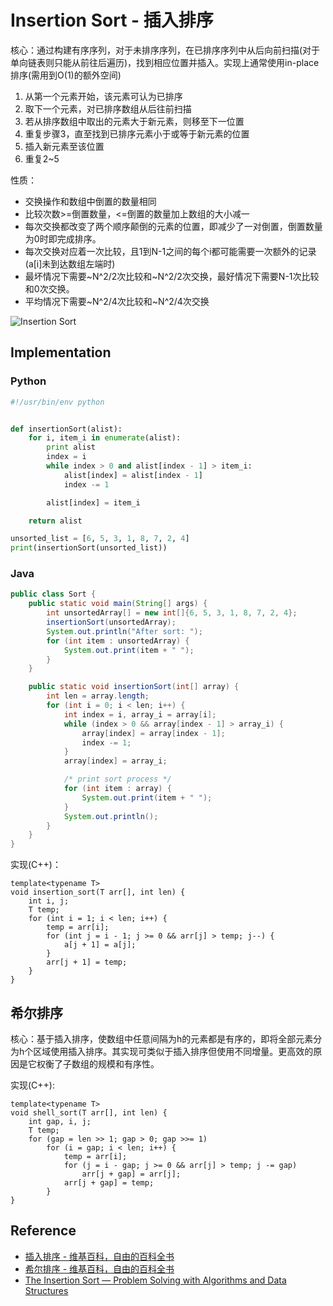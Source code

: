 # Insertion Sort - 插入排序

核心：通过构建有序序列，对于未排序序列，在已排序序列中从后向前扫描(对于单向链表则只能从前往后遍历)，找到相应位置并插入。实现上通常使用in-place排序(需用到O(1)的额外空间)

1. 从第一个元素开始，该元素可认为已排序
2. 取下一个元素，对已排序数组从后往前扫描
3. 若从排序数组中取出的元素大于新元素，则移至下一位置
4. 重复步骤3，直至找到已排序元素小于或等于新元素的位置
5. 插入新元素至该位置
6. 重复2~5

性质：

- 交换操作和数组中倒置的数量相同
- 比较次数>=倒置数量，<=倒置的数量加上数组的大小减一
- 每次交换都改变了两个顺序颠倒的元素的位置，即减少了一对倒置，倒置数量为0时即完成排序。
- 每次交换对应着一次比较，且1到N-1之间的每个i都可能需要一次额外的记录(a[i]未到达数组左端时)
- 最坏情况下需要~N^2/2次比较和~N^2/2次交换，最好情况下需要N-1次比较和0次交换。
- 平均情况下需要~N^2/4次比较和~N^2/4次交换

![Insertion Sort](https://raw.githubusercontent.com/billryan/algorithm-exercise/master/shared-files/images/insertion_sort.gif)


## Implementation

### Python

```python
#!/usr/bin/env python


def insertionSort(alist):
    for i, item_i in enumerate(alist):
        print alist
        index = i
        while index > 0 and alist[index - 1] > item_i:
            alist[index] = alist[index - 1]
            index -= 1

        alist[index] = item_i

    return alist

unsorted_list = [6, 5, 3, 1, 8, 7, 2, 4]
print(insertionSort(unsorted_list))
```

### Java

```java
public class Sort {
	public static void main(String[] args) {
		int unsortedArray[] = new int[]{6, 5, 3, 1, 8, 7, 2, 4};
		insertionSort(unsortedArray);
		System.out.println("After sort: ");
		for (int item : unsortedArray) {
			System.out.print(item + " ");
		}
	}

	public static void insertionSort(int[] array) {
		int len = array.length;
		for (int i = 0; i < len; i++) {
			int index = i, array_i = array[i];
			while (index > 0 && array[index - 1] > array_i) {
				array[index] = array[index - 1];
				index -= 1;
			}
			array[index] = array_i;

			/* print sort process */
			for (int item : array) {
				System.out.print(item + " ");
			}
			System.out.println();
		}
	}
}
```

实现(C++)：

```
template<typename T>
void insertion_sort(T arr[], int len) {
    int i, j;
    T temp;
    for (int i = 1; i < len; i++) {
        temp = arr[i];
        for (int j = i - 1; j >= 0 && arr[j] > temp; j--) {
            a[j + 1] = a[j];
        }
        arr[j + 1] = temp;
    }
}
```

## 希尔排序

核心：基于插入排序，使数组中任意间隔为h的元素都是有序的，即将全部元素分为h个区域使用插入排序。其实现可类似于插入排序但使用不同增量。更高效的原因是它权衡了子数组的规模和有序性。

实现(C++):

```
template<typename T>
void shell_sort(T arr[], int len) {
	int gap, i, j;
	T temp;
	for (gap = len >> 1; gap > 0; gap >>= 1)
		for (i = gap; i < len; i++) {
			temp = arr[i];
			for (j = i - gap; j >= 0 && arr[j] > temp; j -= gap)
				arr[j + gap] = arr[j];
			arr[j + gap] = temp;
		}
}
```

## Reference

- [插入排序 - 维基百科，自由的百科全书](http://zh.wikipedia.org/wiki/%E6%8F%92%E5%85%A5%E6%8E%92%E5%BA%8F)
- [希尔排序 - 维基百科，自由的百科全书](http://zh.wikipedia.org/wiki/%E5%B8%8C%E5%B0%94%E6%8E%92%E5%BA%8F)
- [The Insertion Sort — Problem Solving with Algorithms and Data Structures](http://interactivepython.org/runestone/static/pythonds/SortSearch/TheInsertionSort.html)
